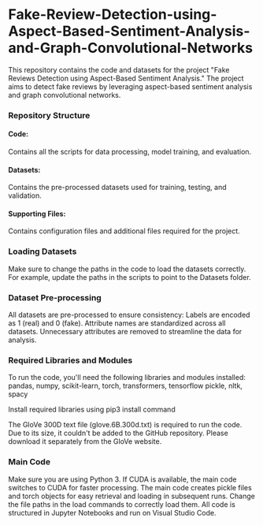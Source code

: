 # Fake-Review-Detection-using-Aspect-Based-Sentiment-Analysis-and-Graph-Convolutional-Networks
This repository contains the code and datasets for the project "Fake Reviews Detection using Aspect-Based Sentiment Analysis." The project aims to detect fake reviews by leveraging aspect-based sentiment analysis and graph convolutional networks.

### Repository Structure

#### Code: 
Contains all the scripts for data processing, model training, and evaluation.

#### Datasets: 
Contains the pre-processed datasets used for training, testing, and validation.

#### Supporting Files: 
Contains configuration files and additional files required for the project.

### Loading Datasets
Make sure to change the paths in the code to load the datasets correctly. For example, update the paths in the scripts to point to the Datasets folder.

### Dataset Pre-processing
All datasets are pre-processed to ensure consistency:
Labels are encoded as 1 (real) and 0 (fake).
Attribute names are standardized across all datasets.
Unnecessary attributes are removed to streamline the data for analysis.

### Required Libraries and Modules
To run the code, you'll need the following libraries and modules installed: 
pandas, 
numpy, 
scikit-learn, 
torch, 
transformers,
tensorflow
pickle,
nltk,
spacy

Install required libraries using pip3 install command

The GloVe 300D text file (glove.6B.300d.txt) is required to run the code. Due to its size, it couldn't be added to the GitHub repository. Please download it separately from the GloVe website.

### Main Code
Make sure you are using Python 3. If CUDA is available, the main code switches to CUDA for faster processing.
The main code creates pickle files and torch objects for easy retrieval and loading in subsequent runs. Change the file paths in the load commands to correctly load them.
All code is structured in Jupyter Notebooks and run on Visual Studio Code.
